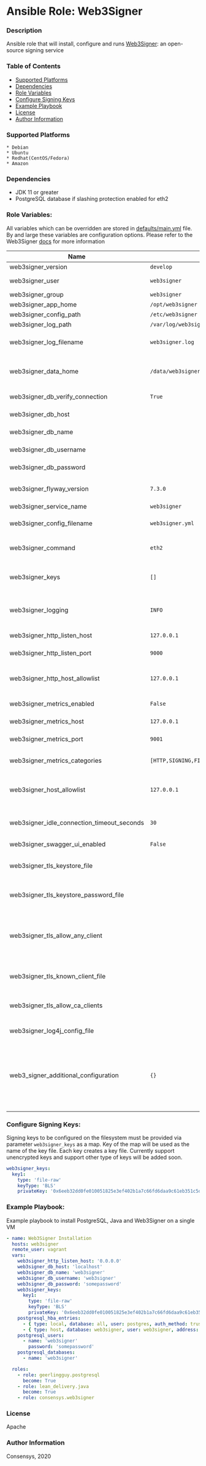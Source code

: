 # Ansible Role: Web3Signer 

### Description
Ansible role that will install, configure and runs [Web3Signer](https://docs.web3signer.consensys.net/): an open-source signing service

### Table of Contents
  - [Supported Platforms](#supported-platforms)
  - [Dependencies](#dependencies)
  - [Role Variables](#role-variables)
  - [Configure Signing Keys](#configure-signing-keys)
  - [Example Playbook](#example-playbook)
  - [License](#license)
  - [Author Information](#author-information)

### Supported Platforms
```
* Debian
* Ubuntu
* Redhat(CentOS/Fedora)
* Amazon
```

### Dependencies

* JDK 11 or greater
* PostgreSQL database if slashing protection enabled for eth2


### Role Variables:

All variables which can be overridden are stored in [defaults/main.yml](defaults/main.yml) file. 
By and large these variables are configuration options. 
Please refer to the Web3Signer [docs](https://docs.web3signer.consensys.net/en/latest/Reference/CLI/CLI-Syntax/) for more information

| Name                             | Default Value | Description                        |
| -------------------------------- | ------------- | -----------------------------------|
| web3signer_version               | `develop`            | Version to install                 |
| web3signer_user                  | `web3signer`         | OS user to create and run web3signer |
| web3signer_group                 | `web3signer`         | OS group |
| web3signer_app_home              | `/opt/web3signer`    | App install location |
| web3signer_config_path           | `/etc/web3signer`    | Config file location |
| web3signer_log_path              | `/var/log/web3signer`| Log file location |
| web3signer_log_filename          | `web3signer.log`     | Log file name. Location will be web3signer_log_path |
| web3signer_data_home             | `/data/web3signer`   | Location to store any persistent data. Keys stored in a sub folder keys |
| web3signer_db_verify_connection  | `True`               | Enables checking database available |
| web3signer_db_host               |                      | PostgreSQL database instance host |
| web3signer_db_name               |                      | PostgreSQL database name |
| web3signer_db_username           |                      | PostgreSQL database user |
| web3signer_db_password           |                      | PostgreSQL database user password |
| web3signer_flyway_version        | `7.3.0`              | Flyway CLI version to download for flyway migration |
| web3signer_service_name          | `web3signer`         | Systemd service name |
| web3signer_config_filename       | `web3signer.yml`     | Configuration file name. Location will be `web3signer_config_path`|
| web3signer_command               | `eth2`               | Web3signer command. Supported `eth1`,`eth2`,`filecoin` |
| web3signer_keys                  | `[]`                 | Specify keys to configure. Please see notes below for more details|
| web3signer_logging               | `INFO`               | Logging verbosity levels: OFF, FATAL, WARN, INFO,DEBUG, TRACE, ALL|
| web3signer_http_listen_host      | `127.0.0.1`          | Host for HTTP to listen on |
| web3signer_http_listen_port      | `9000`               | Port for HTTP to listen on |
| web3signer_http_host_allowlist   | `127.0.0.1`          | Comma separated list of hostnames to allow for http access, or * to accept any host |
| web3signer_metrics_enabled       | `False`              | Set to start the metrics exporter |
| web3signer_metrics_host          | `127.0.0.1`          | Host for the metrics exporter to listen on |
| web3signer_metrics_port          | `9001`               | Port for the metrics exporter to listen on |
| web3signer_metrics_categories    | `[HTTP,SIGNING,FILECOIN,JVM,PROCESS,ETH2_SLASHING_PROTECTION]` | Comma separated list of categories to track metrics for |
| web3signer_host_allowlist        | `127.0.0.1`          | Comma separated list of hostnames to allow for metrics access, or * to accept any host |
| web3signer_idle_connection_timeout_seconds | `30`       | Number of seconds after which an idle connection will be terminated |
| web3signer_swagger_ui_enabled    | `False`              | Enable swagger UI |
| web3signer_tls_keystore_file     |                      | Path to a PKCS#12 formatted keystore used to enable TLS on inbound connections |
| web3signer_tls_keystore_password_file |                 | Path to a file containing the password used to decrypt the keystore |
| web3signer_tls_allow_any_client  |                      | If defined, any client may connect, regardless of presented certificate. This cannot be set if either a whitelist or CA clients have been enabled |
| web3signer_tls_known_client_file |                      | Path to a file containing the fingerprints of authorized clients |
| web3signer_tls_allow_ca_clients  |                      | If defined, allows clients authorized by the CA to connect to EthSigner |
| web3signer_log4j_config_file     |                      | Custom log4j configuration file |
| web3_signer_additional_configuration |  `{}`            | Map of additional configurations to set in configuration file. This will helpful configuring parameters when Ansible role has not been updated with recently introduced parameters. | 

### Configure Signing Keys:

Signing keys to be configured on the filesystem must be provided via parameter `web3signer_keys` as a map. Key of the map will be used as the name
of the key file. Each key creates a key file. Currently support unencrypted keys and support other type of keys will be added soon.
```yaml
web3signer_keys:
  key1:
    type: 'file-raw'
    keyType: 'BLS'
    privateKey: '0x6eeb32dd0fe010051825e3ef402b1a7c66fd6daa9c61eb351c5d760684de8e6a'
```

### Example Playbook:

Example playbook to install PostgreSQL, Java and Web3Signer on a single VM

```yaml
- name: Web3Signer Installation
  hosts: web3signer
  remote_user: vagrant
  vars:
    web3signer_http_listen_host: '0.0.0.0'
    web3signer_db_host: 'localhost'
    web3signer_db_name: 'web3signer'
    web3signer_db_username: 'web3signer'
    web3signer_db_password: 'somepassword'
    web3signer_keys:
      key1:
        type: 'file-raw'
        keyType: 'BLS'
        privateKey: '0x6eeb32dd0fe010051825e3ef402b1a7c66fd6daa9c61eb351c5d760684de8e6a'
    postgresql_hba_entries:
      - { type: local, database: all, user: postgres, auth_method: trust }
      - { type: host, database: web3signer, user: web3signer, address: localhost, auth_method: password }
    postgresql_users:
      - name: 'web3signer'
        password: 'somepassword'
    postgresql_databases:
      - name: 'web3signer'

  roles:
    - role: geerlingguy.postgresql
      become: True
    - role: lean_delivery.java
      become: True
    - role: consensys.web3signer
```

### License

Apache


### Author Information

Consensys, 2020